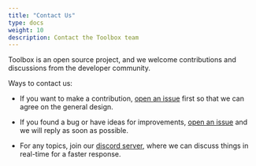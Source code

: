```yaml
---
title: "Contact Us"
type: docs
weight: 10
description: Contact the Toolbox team
---
```


Toolbox is an open source project, and we welcome contributions and discussions from the
developer community.

Ways to contact us:

- If you want to make a contribution, [open an issue][issue] first so that we can agree
  on the general design.

- If you found a bug or have ideas for improvements, [open an issue][issue] and
  we will reply as soon as possible.

- For any topics, join our [discord server][discord], where we can discuss things in real-time for a faster response.

  [issue]: https://github.com/googleapis/genai-toolbox/issues
  [discord]: https://discord.com/invite/Dmm69peqjh
